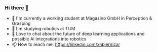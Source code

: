 ### Hi there 👋
- 🔭 I'm currently a working student at Magazino GmbH in Perception & Grasping
- 📖 I'm studying robotics at TUM
- 💬 Love to chat about the future of deep learning applications and possible AI integrations into robotics
- 📫 How to reach me: https://linkedin.com/xabieririzar


<!--
**xabirizar9/xabirizar9** is a ✨ _special_ ✨ repository because its `README.md` (this file) appears on your GitHub profile.

Here are some ideas to get you started:

- 🔭 I’m currently working on ...
- 🌱 I’m currently learning ...
- 👯 I’m looking to collaborate on ...
- 🤔 I’m looking for help with ...
- 💬 Ask me about ...
- 📫 How to reach me: ...
- 😄 Pronouns: ...
- ⚡ Fun fact: ...
-->
